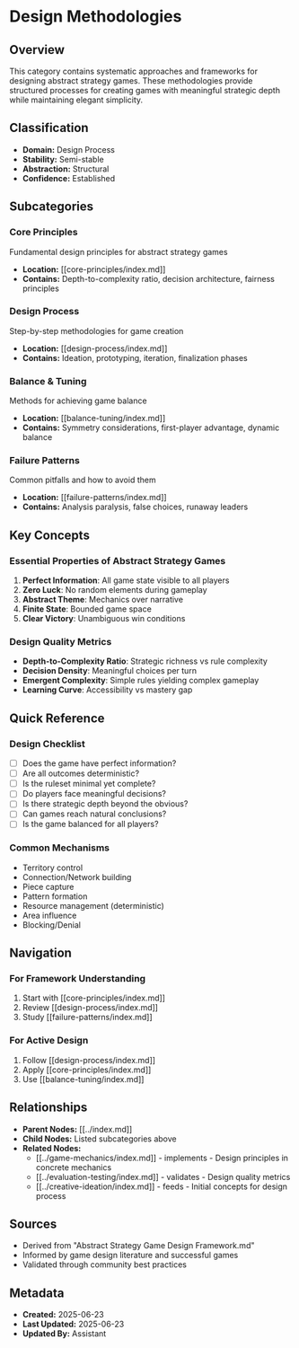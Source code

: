 # Design Methodologies

## Overview

This category contains systematic approaches and frameworks for designing abstract strategy games. These methodologies provide structured processes for creating games with meaningful strategic depth while maintaining elegant simplicity.

## Classification
- **Domain:** Design Process
- **Stability:** Semi-stable
- **Abstraction:** Structural
- **Confidence:** Established

## Subcategories

### Core Principles
Fundamental design principles for abstract strategy games
- **Location:** [[core-principles/index.md]]
- **Contains:** Depth-to-complexity ratio, decision architecture, fairness principles

### Design Process
Step-by-step methodologies for game creation
- **Location:** [[design-process/index.md]]
- **Contains:** Ideation, prototyping, iteration, finalization phases

### Balance & Tuning
Methods for achieving game balance
- **Location:** [[balance-tuning/index.md]]
- **Contains:** Symmetry considerations, first-player advantage, dynamic balance

### Failure Patterns
Common pitfalls and how to avoid them
- **Location:** [[failure-patterns/index.md]]
- **Contains:** Analysis paralysis, false choices, runaway leaders

## Key Concepts

### Essential Properties of Abstract Strategy Games
1. **Perfect Information**: All game state visible to all players
2. **Zero Luck**: No random elements during gameplay
3. **Abstract Theme**: Mechanics over narrative
4. **Finite State**: Bounded game space
5. **Clear Victory**: Unambiguous win conditions

### Design Quality Metrics
- **Depth-to-Complexity Ratio**: Strategic richness vs rule complexity
- **Decision Density**: Meaningful choices per turn
- **Emergent Complexity**: Simple rules yielding complex gameplay
- **Learning Curve**: Accessibility vs mastery gap

## Quick Reference

### Design Checklist
- [ ] Does the game have perfect information?
- [ ] Are all outcomes deterministic?
- [ ] Is the ruleset minimal yet complete?
- [ ] Do players face meaningful decisions?
- [ ] Is there strategic depth beyond the obvious?
- [ ] Can games reach natural conclusions?
- [ ] Is the game balanced for all players?

### Common Mechanisms
- Territory control
- Connection/Network building
- Piece capture
- Pattern formation
- Resource management (deterministic)
- Area influence
- Blocking/Denial

## Navigation

### For Framework Understanding
1. Start with [[core-principles/index.md]]
2. Review [[design-process/index.md]]
3. Study [[failure-patterns/index.md]]

### For Active Design
1. Follow [[design-process/index.md]]
2. Apply [[core-principles/index.md]]
3. Use [[balance-tuning/index.md]]

## Relationships
- **Parent Nodes:** [[../index.md]]
- **Child Nodes:** Listed subcategories above
- **Related Nodes:**
  - [[../game-mechanics/index.md]] - implements - Design principles in concrete mechanics
  - [[../evaluation-testing/index.md]] - validates - Design quality metrics
  - [[../creative-ideation/index.md]] - feeds - Initial concepts for design process

## Sources
- Derived from "Abstract Strategy Game Design Framework.md"
- Informed by game design literature and successful games
- Validated through community best practices

## Metadata
- **Created:** 2025-06-23
- **Last Updated:** 2025-06-23
- **Updated By:** Assistant